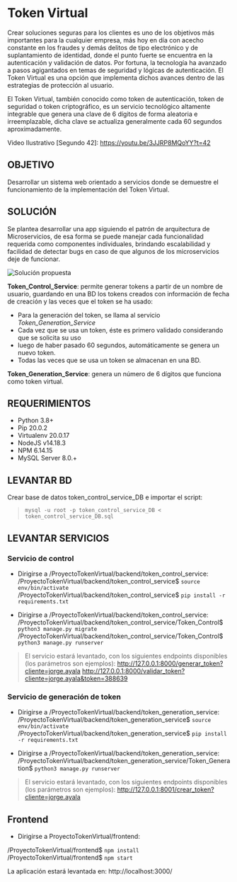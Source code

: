 # Token Virtual

Crear soluciones seguras para los clientes es uno de los objetivos más importantes para la
cualquier empresa, más hoy en día con acecho constante en los fraudes y demás delitos
de tipo electrónico y de suplantamiento de identidad, donde el punto fuerte se encuentra en
la autenticación y validación de datos.
Por fortuna, la tecnología ha avanzado a pasos agigantados en temas de seguridad y
lógicas de autenticación. El Token Virtual es una opción que implementa dichos avances
dentro de las estrategias de protección al usuario.

El Token Virtual, también conocido como token de autenticación, token de seguridad o
token criptográfico, es un servicio tecnológico altamente integrable que genera una clave
de 6 dígitos de forma aleatoria e irreemplazable, dicha clave se actualiza generalmente
cada 60 segundos aproximadamente.

Video Ilustrativo [Segundo 42]: https://youtu.be/3JJRP8MQoYY?t=42

## OBJETIVO

Desarrollar un sistema web orientado a servicios donde se demuestre el funcionamiento de
la implementación del Token Virtual.

## SOLUCIÓN

Se plantea desarrollar una app siguiendo el patrón de arquitectura de Microservicios, de esa
forma se puede manejar cada funcionalidad requerida como componentes individuales, brindando
escalabilidad y facilidad de detectar bugs en caso de que algunos de los microservicios deje
de funcionar.

![Solución propuesta](https://github.com/AyalaSaenzJorge/ProyectoTokenVirtual/blob/main/Soluci%C3%B3n%20de%20Token%20virtual.jpg)

**Token_Control_Service**: permite generar tokens a partir de un nombre de usuario, guardando
en una BD los tokens creados con información de fecha de creación y las veces que el token
se ha usado:
* Para la generación del token, se llama al servicio *Token_Generation_Service*
* Cada vez que se usa un token, éste es primero validado considerando que se solicita su uso
* luego de haber pasado 60 segundos, automáticamente se genera un nuevo token.
* Todas las veces que se usa un token se almacenan en una BD.

**Token_Generation_Service**: genera un número de 6 dígitos que funciona como token virtual.

## REQUERIMIENTOS

* Python 3.8+
* Pip 20.0.2
* Virtualenv 20.0.17 
* NodeJS v14.18.3
* NPM 6.14.15
* MySQL Server 8.0.+

## LEVANTAR BD

Crear base de datos token_control_service_DB e importar el script:

> `mysql -u root -p token_control_service_DB < token_control_service_DB.sql`

## LEVANTAR SERVICIOS

### Servicio de control
* Dirigirse a /ProyectoTokenVirtual/backend/token_control_service:
/ProyectoTokenVirtual/backend/token_control_service$  `source env/bin/activate`
/ProyectoTokenVirtual/backend/token_control_service$  `pip install -r requirements.txt`

* Dirigirse a /ProyectoTokenVirtual/backend/token_control_service:
/ProyectoTokenVirtual/backend/token_control_service/Token_Control$ `python3 manage.py migrate`
/ProyectoTokenVirtual/backend/token_control_service/Token_Control$ `python3 manage.py runserver`

> El servicio estará levantado, con los siguientes endpoints disponibles (los parámetros son ejemplos):
> http://127.0.0.1:8000/generar_token?cliente=jorge.ayala 
> http://127.0.0.1:8000/validar_token?cliente=jorge.ayala&token=388639 


### Servicio de generación de token
* Dirigirse a /ProyectoTokenVirtual/backend/token_generation_service:
/ProyectoTokenVirtual/backend/token_generation_service$  `source env/bin/activate`
/ProyectoTokenVirtual/backend/token_generation_service$  `pip install -r requirements.txt`

* Dirigirse a /ProyectoTokenVirtual/backend/token_generation_service:
/ProyectoTokenVirtual/backend/token_generation_service/Token_Generation$ `python3 manage.py runserver`

> El servicio estará levantado, con los siguientes endpoints disponibles (los parámetros son ejemplos):
> http://127.0.0.1:8001/crear_token?cliente=jorge.ayala 

## Frontend

* Dirigirse a ProyectoTokenVirtual/frontend:

/ProyectoTokenVirtual/frontend$ `npm install`
/ProyectoTokenVirtual/frontend$ `npm start`

La aplicación estará levantada en: http://localhost:3000/






